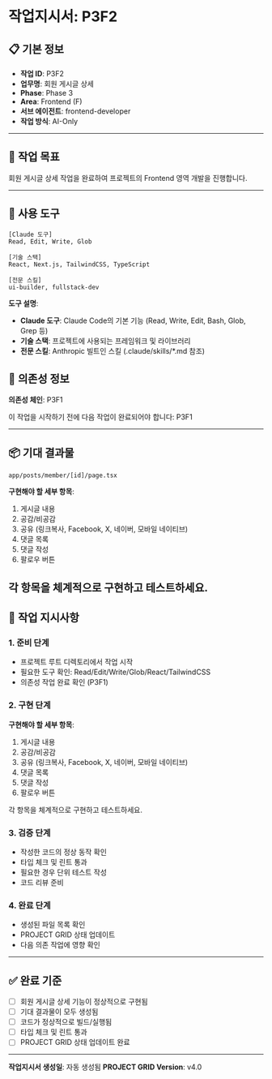 # 작업지시서: P3F2

## 📋 기본 정보

- **작업 ID**: P3F2
- **업무명**: 회원 게시글 상세
- **Phase**: Phase 3
- **Area**: Frontend (F)
- **서브 에이전트**: frontend-developer
- **작업 방식**: AI-Only

---

## 🎯 작업 목표

회원 게시글 상세 작업을 완료하여 프로젝트의 Frontend 영역 개발을 진행합니다.

---

## 🔧 사용 도구

```
[Claude 도구]
Read, Edit, Write, Glob

[기술 스택]
React, Next.js, TailwindCSS, TypeScript

[전문 스킬]
ui-builder, fullstack-dev
```

**도구 설명**:
- **Claude 도구**: Claude Code의 기본 기능 (Read, Write, Edit, Bash, Glob, Grep 등)
- **기술 스택**: 프로젝트에 사용되는 프레임워크 및 라이브러리
- **전문 스킬**: Anthropic 빌트인 스킬 (.claude/skills/*.md 참조)

## 🔗 의존성 정보

**의존성 체인**: P3F1

이 작업을 시작하기 전에 다음 작업이 완료되어야 합니다: P3F1

---

## 📦 기대 결과물

`app/posts/member/[id]/page.tsx`


**구현해야 할 세부 항목**:

1. 게시글 내용
2. 공감/비공감
3. 공유 (링크복사, Facebook, X, 네이버, 모바일 네이티브)
4. 댓글 목록
5. 댓글 작성
6. 팔로우 버튼

각 항목을 체계적으로 구현하고 테스트하세요.
---

## 📝 작업 지시사항

### 1. 준비 단계

- 프로젝트 루트 디렉토리에서 작업 시작
- 필요한 도구 확인: Read/Edit/Write/Glob/React/TailwindCSS
- 의존성 작업 완료 확인 (P3F1)

### 2. 구현 단계


**구현해야 할 세부 항목**:

1. 게시글 내용
2. 공감/비공감
3. 공유 (링크복사, Facebook, X, 네이버, 모바일 네이티브)
4. 댓글 목록
5. 댓글 작성
6. 팔로우 버튼

각 항목을 체계적으로 구현하고 테스트하세요.

### 3. 검증 단계

- 작성한 코드의 정상 동작 확인
- 타입 체크 및 린트 통과
- 필요한 경우 단위 테스트 작성
- 코드 리뷰 준비

### 4. 완료 단계

- 생성된 파일 목록 확인
- PROJECT GRID 상태 업데이트
- 다음 의존 작업에 영향 확인

---

## ✅ 완료 기준

- [ ] 회원 게시글 상세 기능이 정상적으로 구현됨
- [ ] 기대 결과물이 모두 생성됨
- [ ] 코드가 정상적으로 빌드/실행됨
- [ ] 타입 체크 및 린트 통과
- [ ] PROJECT GRID 상태 업데이트 완료

---

**작업지시서 생성일**: 자동 생성됨
**PROJECT GRID Version**: v4.0
